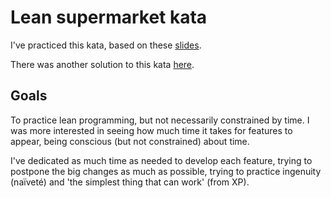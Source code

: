 # Lean supermarket kata

I've practiced this kata, based on these [slides](https://slideshare.net/chrismdp/lean-code). 

There was another solution to this kata [here](https://github.com/alvarogarcia7/kata-lean-supermarket-java).

## Goals

To practice lean programming, but not necessarily constrained by time. I was more interested in seeing how much time it takes for features to appear, being conscious (but not constrained) about time.

I've dedicated as much time as needed to develop each feature, trying to postpone the big changes as much as possible, trying to practice ingenuity (naïveté) and 'the simplest thing that can work' (from XP).
